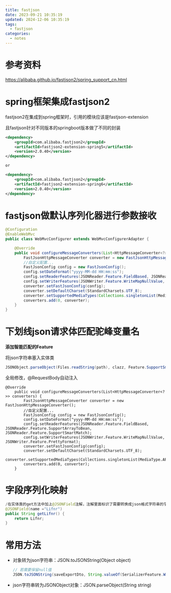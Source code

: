 ```yaml
---
title: fastjson
date: 2023-09-21 10:35:19
updated: 2024-12-06 10:35:19
tags:
  - fastjson
categories:
  - notes
---
```


# 参考资料

https://alibaba.github.io/fastjson2/spring_support_cn.html

# spring框架集成fastjson2

fastjson2在集成到spring框架时，引用的模块应该是fastjson-extension

且fastjson针对不同版本的springboot版本做了不同的封装

```xml
<dependency>
    <groupId>com.alibaba.fastjson2</groupId>
    <artifactId>fastjson2-extension-spring5</artifactId>
    <version>2.0.40</version>
</dependency>

or

<dependency>
    <groupId>com.alibaba.fastjson2</groupId>
    <artifactId>fastjson2-extension-spring6</artifactId>
    <version>2.0.40</version>
</dependency>
```



# fastjson做默认序列化器进行参数接收

```java
@Configuration
@EnableWebMvc
public class WebMvcConfigurer extends WebMvcConfigurerAdapter {

    @Override
    public void configureMessageConverters(List<HttpMessageConverter<?>> converters) {
        FastJsonHttpMessageConverter converter = new FastJsonHttpMessageConverter();
        //自定义配置...
        FastJsonConfig config = new FastJsonConfig();
        config.setDateFormat("yyyy-MM-dd HH:mm:ss");
        config.setReaderFeatures(JSONReader.Feature.FieldBased, JSONReader.Feature.SupportArrayToBean);
        config.setWriterFeatures(JSONWriter.Feature.WriteMapNullValue, JSONWriter.Feature.PrettyFormat);
        converter.setFastJsonConfig(config);
        converter.setDefaultCharset(StandardCharsets.UTF_8);
        converter.setSupportedMediaTypes(Collections.singletonList(MediaType.APPLICATION_JSON));
        converters.add(0, converter);
    }
}
```

# 下划线json请求体匹配驼峰变量名

**添加智能匹配的Feature**

将json字符串塞入实体类

```java
JSONObject.parseObject(Files.readString(path), clazz, Feature.SupportSmartMatch);
```

全局修改，@RequestBody自动注入

```
@Override
    public void configureMessageConverters(List<HttpMessageConverter<?>> converters) {
        FastJsonHttpMessageConverter converter = new FastJsonHttpMessageConverter();
        //自定义配置...
        FastJsonConfig config = new FastJsonConfig();
        config.setDateFormat("yyyy-MM-dd HH:mm:ss");
        config.setReaderFeatures(JSONReader.Feature.FieldBased, JSONReader.Feature.SupportArrayToBean, JSONReader.Feature.SupportSmartMatch);
        config.setWriterFeatures(JSONWriter.Feature.WriteMapNullValue, JSONWriter.Feature.PrettyFormat);
        converter.setFastJsonConfig(config);
        converter.setDefaultCharset(StandardCharsets.UTF_8);
        converter.setSupportedMediaTypes(Collections.singletonList(MediaType.APPLICATION_JSON));
        converters.add(0, converter);
    }
```

# 字段序列化映射

```java
/在实体类的get方法中加上@JSONField注解，注解里面标识了需要转换成json格式字符串的字段名
@JSONField(name ="Lifnr")
public String getLifnr() {
    return Lifnr;
}
```

# 常用方法

- 对象转为json字符串：JSON.toJSONString(Object object)

    ```java
    // 若需要保留null值
    JSON.toJSONString(saveExportDto, String.valueOf(SerializerFeature.WriteMapNullValue));
    ```

- json字符串转为JSONObject对象：JSON.parseObject(String string)

    